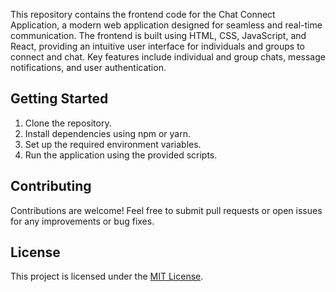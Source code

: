 This repository contains the frontend code for the Chat Connect Application, a modern web application designed for seamless and real-time communication. The frontend is built using HTML, CSS, JavaScript, and React, providing an intuitive user interface for individuals and groups to connect and chat. Key features include individual and group chats, message notifications, and user authentication. 

## Getting Started

1. Clone the repository.
2. Install dependencies using npm or yarn.
3. Set up the required environment variables.
4. Run the application using the provided scripts.

## Contributing

Contributions are welcome! Feel free to submit pull requests or open issues for any improvements or bug fixes.

## License

This project is licensed under the [MIT License](LICENSE).
